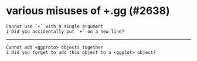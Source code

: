 # various misuses of +.gg (#2638)

    Cannot use `+` with a single argument
    i Did you accidentally put `+` on a new line?

---

    Cannot add <ggproto> objects together
    i Did you forget to add this object to a <ggplot> object?

